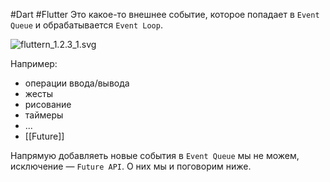 #Dart  #Flutter 
Это какое-то внешнее событие, которое попадает в `Event Queue` и обрабатывается `Event Loop`.

![fluttern_1.2.3_1.svg](https://yastatic.net/s3/ml-handbook/admin/fluttern_1_2_3_1_92f0df9ee8.svg)

Например:

- операции ввода/вывода
- жесты
- рисование
- таймеры
- ...
- [[Future]]


Напрямую добавляеть новые события в `Event Queue` мы не можем, исключение — `Future API`. О них мы и поговорим ниже.